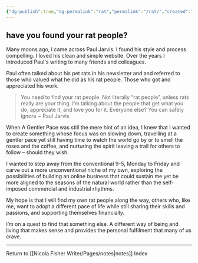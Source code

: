 ```yaml
---
{"dg-publish":true,"dg-permalink":"rat","permalink":"/rat/","created":"","updated":""}
---
```



## have you found your rat people?

Many moons ago, I came across Paul Jarvis. I found his style and process compelling. I loved his clean and simple website. Over the years I introduced Paul's writing to many friends and colleagues.

Paul often talked about his pet rats in his newsletter and and referred to those who valued what he did as his rat people. Those who got and appreciated his work.

> You need to find your rat people. Not literally “rat people”, unless rats really are your thing. I’m talking about the people that get what you do, appreciate it, and love you for it. Everyone else? You can safely ignore ~ Paul Jarvis

When A Gentler Pace was still the mere hint of an idea, I knew that I wanted to create something whose focus was on slowing down, travelling at a gentler pace yet still having time to watch the world go by or to smell the roses and the coffee, and nurturing the spirit leaving a trail for others to follow – should they wish.

I wanted to step away from the conventional 9-5, Monday to Friday and carve out a more unconventional niche of my own, exploring the possibilities of building an online business that could sustain me yet be more aligned to the seasons of the natural world rather than the self-imposed commercial and industrial rhythms.

My hope is that I will find my own rat people along the way, others who, like me, want to adopt a different pace of life while still sharing their skills and passions, and supporting themselves financially.

I’m on a quest to find that something else. A different way of being and living that makes sense and provides the personal fulfilment that many of us crave.

---

Return to [[Nicola Fisher Writer/Pages/notes\|notes]] Index